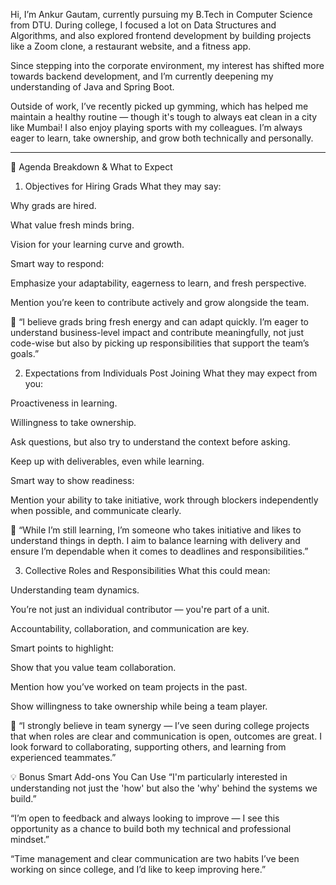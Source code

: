 Hi, I’m Ankur Gautam, currently pursuing my B.Tech in Computer Science from DTU.
During college, I focused a lot on Data Structures and Algorithms, and also explored frontend development by building projects like a Zoom clone, a restaurant website, and a fitness app.

Since stepping into the corporate environment, my interest has shifted more towards backend development, and I’m currently deepening my understanding of Java and Spring Boot.

Outside of work, I’ve recently picked up gymming, which has helped me maintain a healthy routine — though it's tough to always eat clean in a city like Mumbai! I also enjoy playing sports with my colleagues.
I’m always eager to learn, take ownership, and grow both technically and personally.

--------------------------------------

🔹 Agenda Breakdown & What to Expect
1. Objectives for Hiring Grads
What they may say:

Why grads are hired.

What value fresh minds bring.

Vision for your learning curve and growth.

Smart way to respond:

Emphasize your adaptability, eagerness to learn, and fresh perspective.

Mention you’re keen to contribute actively and grow alongside the team.

💬 “I believe grads bring fresh energy and can adapt quickly. I’m eager to understand business-level impact and contribute meaningfully, not just code-wise but also by picking up responsibilities that support the team’s goals.”

2. Expectations from Individuals Post Joining
What they may expect from you:

Proactiveness in learning.

Willingness to take ownership.

Ask questions, but also try to understand the context before asking.

Keep up with deliverables, even while learning.

Smart way to show readiness:

Mention your ability to take initiative, work through blockers independently when possible, and communicate clearly.

💬 “While I’m still learning, I’m someone who takes initiative and likes to understand things in depth. I aim to balance learning with delivery and ensure I’m dependable when it comes to deadlines and responsibilities.”

3. Collective Roles and Responsibilities
What this could mean:

Understanding team dynamics.

You’re not just an individual contributor — you're part of a unit.

Accountability, collaboration, and communication are key.

Smart points to highlight:

Show that you value team collaboration.

Mention how you’ve worked on team projects in the past.

Show willingness to take ownership while being a team player.

💬 “I strongly believe in team synergy — I’ve seen during college projects that when roles are clear and communication is open, outcomes are great. I look forward to collaborating, supporting others, and learning from experienced teammates.”

💡 Bonus Smart Add-ons You Can Use
“I'm particularly interested in understanding not just the 'how' but also the 'why' behind the systems we build.”

“I’m open to feedback and always looking to improve — I see this opportunity as a chance to build both my technical and professional mindset.”

“Time management and clear communication are two habits I’ve been working on since college, and I’d like to keep improving here.”

